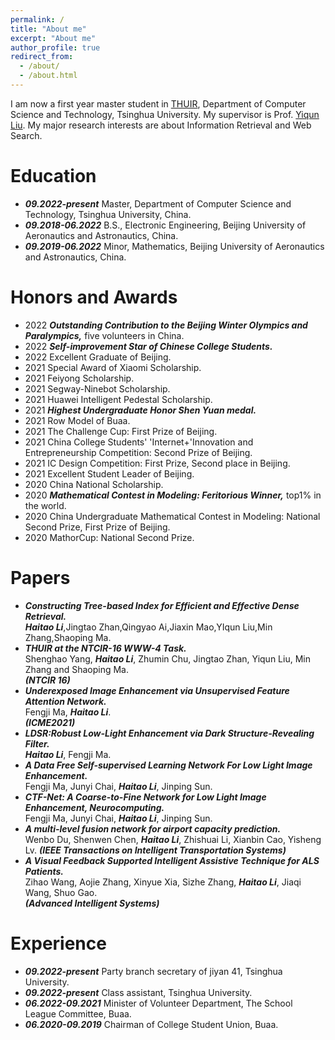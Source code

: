 ```yaml
---
permalink: /
title: "About me"
excerpt: "About me"
author_profile: true
redirect_from: 
  - /about/
  - /about.html
---
```


I am now a first year master student in [THUIR](http://www.thuir.cn/), Department of Computer Science and Technology, Tsinghua University. My supervisor is Prof. [Yiqun Liu](http://www.thuir.cn/group/~YQLiu/). My major research interests are about Information Retrieval and Web Search.


Education
======
* ***09.2022-present*** Master, Department of Computer Science and Technology, Tsinghua University, China.
* ***09.2018-06.2022*** B.S., Electronic Engineering, Beijing University of Aeronautics and Astronautics, China.
* ***09.2019-06.2022*** Minor, Mathematics, Beijing University of Aeronautics and Astronautics, China.

Honors and Awards
======
* 2022 ***Outstanding Contribution to the Beijing Winter Olympics and Paralympics,*** five volunteers in China.
* 2022 ***Self-improvement Star of Chinese College Students.***
* 2022 Excellent Graduate of Beijing.
* 2021 Special Award of Xiaomi Scholarship.
* 2021 Feiyong Scholarship.
* 2021 Segway-Ninebot Scholarship.
* 2021 Huawei Intelligent Pedestal Scholarship.
* 2021 ***Highest Undergraduate Honor Shen Yuan medal.***
* 2021 Row Model of Buaa.
* 2021 The Challenge Cup: First Prize of Beijing.
* 2021 China College Students' 'Internet+'Innovation and Entrepreneurship Competition: Second Prize of Beijing.
* 2021 IC Design Competition: First Prize, Second place in Beijing.
* 2021 Excellent Student Leader of Beijing.
* 2020 China National Scholarship.
* 2020 ***Mathematical Contest in Modeling: Feritorious Winner,*** top1% in the world.
* 2020 China Undergraduate Mathematical Contest in Modeling: National Second Prize, First Prize of Beijing.
* 2020 MathorCup: National Second Prize.


Papers
======
* ***Constructing Tree-based Index for Efficient and Effective Dense Retrieval.*** <br>
  ***Haitao Li***,Jingtao Zhan,Qingyao Ai,Jiaxin Mao,YIqun Liu,Min Zhang,Shaoping Ma.<br>
* ***THUIR at the NTCIR-16 WWW-4 Task.*** <br>
  Shenghao Yang, ***Haitao Li***, Zhumin Chu, Jingtao Zhan, Yiqun Liu, Min Zhang and Shaoping Ma. <br>
  ***(NTCIR 16)***
* ***Underexposed Image Enhancement via Unsupervised Feature Attention Network.*** <br>
  Fengji Ma, ***Haitao Li***. <br>
  ***(ICME2021)***
* ***LDSR:Robust Low-Light Enhancement via Dark Structure-Revealing Filter.*** <br>
  ***Haitao Li***, Fengji Ma.
* ***A Data Free Self-supervised Learning Network For Low Light Image Enhancement.*** <br>
  Fengji Ma, Junyi Chai, ***Haitao Li***, Jinping Sun.
* ***CTF-Net: A Coarse-to-Fine Network for Low Light Image Enhancement, Neurocomputing.*** <br>
  Fengji Ma, Junyi Chai, ***Haitao Li***, Jinping Sun.
* ***A multi-level fusion network for airport capacity prediction.*** <br>
  Wenbo Du, Shenwen Chen, ***Haitao Li***, Zhishuai Li, Xianbin Cao, Yisheng Lv.
  ***(IEEE Transactions on Intelligent Transportation Systems)***
* ***A Visual Feedback Supported Intelligent Assistive Technique for ALS Patients.*** <br>
  Zihao Wang, Aojie Zhang, Xinyue Xia, Sizhe Zhang, ***Haitao Li***, Jiaqi Wang, Shuo Gao. <br>
  ***(Advanced Intelligent Systems)***



Experience
======
* ***09.2022-present*** Party branch secretary of jiyan 41, Tsinghua University.
* ***09.2022-present*** Class assistant, Tsinghua University.
* ***06.2022-09.2021*** Minister of Volunteer Department, The School League Committee, Buaa.
* ***06.2020-09.2019*** Chairman of College Student Union, Buaa.

 
<script type="text/javascript" id="clustrmaps" src="//clustrmaps.com/map_v2.js?d=ntPmnUOUiTp6VVk_fiKXf6vboAHV_ss2pwMEJguMFOo&cl=ffffff&w=a"></script>

